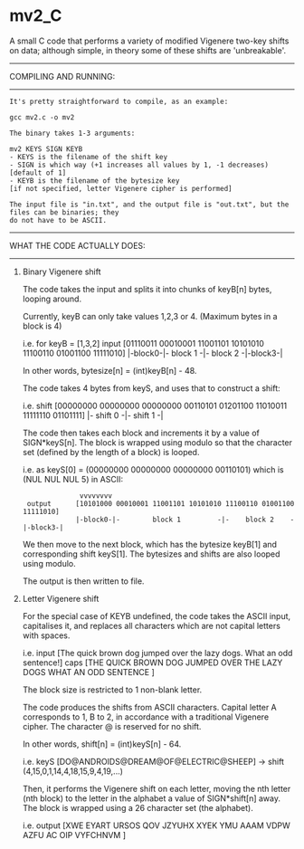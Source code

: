 # mv2_C
A small C code that performs a variety of modified Vigenere two-key shifts on data; although simple, in theory some of these shifts are 'unbreakable'.

***
COMPILING AND RUNNING:
***

	It's pretty straightforward to compile, as an example:
	
	gcc mv2.c -o mv2
	
	The binary takes 1-3 arguments:
	
	mv2 KEYS SIGN KEYB
	- KEYS is the filename of the shift key
	- SIGN is which way (+1 increases all values by 1, -1 decreases)	[default of 1]
	- KEYB is the filename of the bytesize key							[if not specified, letter Vigenere cipher is performed]
	
	The input file is "in.txt", and the output file is "out.txt", but the files can be binaries; they
	do not have to be ASCII.

***
WHAT THE CODE ACTUALLY DOES:
***

1) Binary Vigenere shift

	The code takes the input and splits it into chunks of keyB[n] bytes, looping around.
	
	Currently, keyB can only take values 1,2,3 or 4. (Maximum bytes in a block is 4)
	
	i.e. for keyB = [1,3,2]
		input		[01110011 00010001 11001101 10101010 11100110 01001100 11111010]
					|-block0-|-        block 1         -|-    block 2    -|-block3-|
	
	In other words, bytesize[n] = (int)keyB[n] - 48.
	
	The code takes 4 bytes from keyS, and uses that to construct a shift:
	
	i.e.
		shift		[00000000 00000000 00000000 00110101 01201100 11010011 11111110 01101111]
					|-             shift 0             -|-             shift 1             -|
	
	The code then takes each block and increments it by a value of SIGN*keyS[n]. The block is wrapped using
	modulo so that the character set (defined by the length of a block) is looped.
	
	i.e. as keyS[0] = (00000000 00000000 00000000 00110101) which is (NUL NUL NUL 5) in ASCII:
	
	                 vvvvvvvv
		output		[10101000 00010001 11001101 10101010 11100110 01001100 11111010]
					|-block0-|-        block 1         -|-    block 2    -|-block3-|
	
	We then move to the next block, which has the bytesize keyB[1] and corresponding shift keyS[1]. The bytesizes
	and shifts are also looped using modulo.
	
	The output is then written to file. 

2) Letter Vigenere shift

	For the special case of KEYB undefined, the code takes the ASCII input, capitalises it, and replaces 
	all characters which are not capital letters with spaces.
	
	i.e. 
		input		[The quick brown dog jumped over the lazy dogs. What an odd sentence!]
		caps		[THE QUICK BROWN DOG JUMPED OVER THE LAZY DOGS  WHAT AN ODD SENTENCE ]
	
	The block size is restricted to 1 non-blank letter.
	
	The code produces the shifts from ASCII characters. Capital letter A corresponds to 1, B to 2, in accordance
	with a traditional Vigenere cipher. The character @ is reserved for no shift.
	
	In other words, shift[n] = (int)keyS[n] - 64.
	
	i.e.
		keyS		[DO@ANDROIDS@DREAM@OF@ELECTRIC@SHEEP]
		-> shift	(4,15,0,1,14,4,18,15,9,4,19,...)
	
	Then, it performs the Vigenere shift on each letter, moving the nth letter (nth block) to the letter in the alphabet
	a value of SIGN*shift[n] away. The block is wrapped using a 26 character set (the alphabet).
	
	i.e.
		output	[XWE EYART URSOS QOV JZYUHX XYEK YMU AAAM VDPW  AZFU AC OIP VYFCHNVM ]
